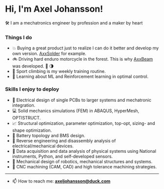 # Hi, I'm Axel Johansson! 

🛠️ I am a mechatronics engineer by profession and a maker by heart  

### Things I do
- :boom: Buying a great product just to realize I can do it better and develop my own version. [AxxSolder](https://github.com/AxxAxx/AxxSolder) for example.
- :bike: Driving hard enduro motorcycle in the forest. This is why [AxxBeam](https://github.com/AxxAxx/AxxBeam) was developed. :flashlight: :last_quarter_moon:
- 💪 Sport climbing is my weekly training routine.
- 🌱 Learning about ML and Reinforcement learning in optimal control.

### Skills I enjoy to deploy
- :electric_plug: Electrical design of single PCBs to larger systems and mechatronic integration.  
- :computer: Solid mechanics simulations (FEM) in ABAQUS, HyperMesh, OPTISTRUCT.  
- :chart_with_upwards_trend: Structural optimization, parameter optimization, top-opt, sizing- and shape optimization.  
- :battery: Battery topology and BMS design.  
- :mag_right: Reverse engineering and disassembly analysis of electrical/mechanical devices.  
- :straight_ruler: Data acquisition and data analysis of physical systems using National instruments, Python, and self-developed sensors.  
- :nut_and_bolt: Mechanical design of robotics, mechanical structures and systems.
- :microscope: CNC machining (CAM, CAD) and high tolerance machining strategies. 
  
---
- 📫 How to reach me: **axeljohansson@duck.com**



